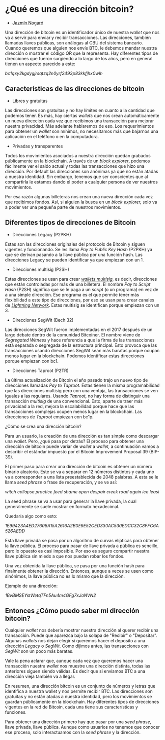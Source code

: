 # **¿Qué es una dirección bitcoin?**

-   [Jazmín Nogaró](https://wiki.lemon.me/autor/jazminnogaro/)

Una dirección de bitcoin es un identificador único de nuestra *wallet*
que nos va a servir para enviar y recibir transacciones. Las
direcciones, también llamadas llaves públicas, son análogas al CBU del
sistema bancario. Cuando queremos que alguien nos envíe BTC, le debemos
mandar nuestra dirección o mostrar el código QR que la representa. Hay
diferentes tipos de direcciones que fueron surgiendo a lo largo de los
años, pero en general tienen un aspecto parecido a este:

*bc1qxy2kgdygjrsqtzq2n0yrf2493p83kkfjhx0wlh*

## Características de las direcciones de bitcoin

-   Libres y gratuitas

Las direcciones son gratuitas y no hay límites en cuanto a la cantidad
que podemos tener. Es más, hay ciertas *wallets* que nos crean
automáticamente un nueva dirección cada vez que recibimos una
transacción para mejorar nuestra privacidad. Más adelante hablaremos de
eso. Los requerimientos para obtener un *wallet* son mínimos, no
necesitamos más que bajarnos una aplicación en el teléfono o en la
computadora.

-   Privadas y transparentes

Todos los movimientos asociados a nuestra dirección quedan grabados
públicamente en la blockchain. A través de un [*block
explorer*](https://wiki.lemon.me/que-es-un-block-explorer-y-como-se-usa/),
podemos fácilmente ver el saldo actual y todas las transacciones que
hizo una dirección. Por default las direcciones son anónimas ya que no
están atadas a nuestra identidad. Sin embargo, tenemos que ser
conscientes que al compartirla le estamos dando el poder a cualquier
persona de ver nuestros movimientos.

Por esa razón algunas billeteras nos crean una nueva dirección cada vez
que recibimos fondos. Así, si alguien la busca en un *block explorer,*
solo va a poder ver una pequeña parte de nuestros movimientos.

## Diferentes tipos de direcciones de Bitcoin

-   Direcciones Legacy (P2PKH)

Estas son las direcciones originales del protocolo de Bitcoin y siguen
vigentes y funcionando. Se les llama *Pay to Public Key Hash* (P2PKH) ya
que se derivan pasando a la llave pública por una función hash. Las
direcciones Legacy se pueden identificar ya que empiezan con un 1.

-   Direcciones multisig (P2SH)

Estas direcciones se usan para crear [*wallets
multisig*](https://wiki.lemon.me/que-es-una-wallet-multisig/), es decir,
direcciones que están controladas por más de una billetera. El nombre
*Pay to Script Hash* (P2SH) significa que se le paga a un *script* (o un
programa) en vez de a una simple dirección. Ese programa es el que
permite tener más flexibilidad a este tipo de direcciones, por eso se
usan para crear canales de [*Lightning
Network*](https://wiki.lemon.me/que-es-lightning-network/). Estas
multisig se identifican porque empiezan con un 3.

-   Direcciones SegWit (Bech 32)

Las direcciones SegWit fueron implementadas en el 2017 después de un
largo debate dentro de la comunidad Bitcoiner. El nombre viene de
*Segregated Witness* y hace referencia a que la firma de las
transacciones está separada o segregada de la estructura principal. Esto
provoca que las transacciones usando direcciones SegWit sean más baratas
porque ocupan menos lugar en la blockchain. Podemos identificar estas
direcciones porque empiezan con bc1.

-   Direcciones Taproot (P2TR)

La última actualización de Bitcoin el año pasado trajo un nuevo tipo de
direcciones llamadas *Pay to Taproot.* Estas tienen la misma
programabilidad que las direcciones multisig pero con una ventaja, las
transacciones se ven iguales a las regulares. Usando *Taproot,* no hay
forma de distinguir una transacción *multisig* de una convencional.
Esto, aparte de traer más privacidad a la red, mejora la escalabilidad
porque hace que las transacciones complejas ocupen menos lugar en la
blockchain. Las direcciones de *Taproot* empiezan con bc1p.

¿Cómo se crea una dirección bitcoin?

Para un usuario, la creación de una dirección es tan simple como
descargar una *wallet*. Pero, ¿qué pasa por detrás? El proceso para
obtener una dirección de bitcoin puede variar de *wallet* a *wallet,* a
continuación vamos a describir el estándar impuesto por el Bitcoin
Improvement Proposal 39 (BIP-39).

El primer paso para crear una dirección de bitcoin es obtener un número
binario aleatorio. Este se va a separar en 12 números distintos y cada
uno va a corresponder a una lista preestablecida de 2048 palabras. A
esta se le llama *seed phrase* o frase de recuperación, y se ve así:

*witch collapse practice feed shame open despair creek road again ice
least*

La seed phrase se va a usar para generar la llave privada, la cual
generalmente se suele mostrar en formato hexadecimal.

Quedaría algo como esto:

*1E99423A4ED27608A15A2616A2B0E9E52CED330AC530EDCC32C8FFC6A526AEDD*

Esta llave privada se pasa por un algoritmo de curvas elípticas para
obtener la llave pública. El proceso para pasar de llave privada a
pública es sencillo, pero lo opuesto es casi imposible. Por eso es
seguro compartir nuestra llave pública sin miedo a que nos puedan robar
los fondos.

Una vez obtenida la llave pública, se pasa por una función hash para
finalmente obtener la dirección. Entonces, aunque a veces se usen como
sinónimos, la llave pública no es lo mismo que la dirección.

Ejemplo de una dirección:

*1BvBMSEYstWetqTFn5Au4m4GFg7xJaNVN2*

## Entonces ¿Cómo puedo saber mi dirección bitcoin?

Cualquier *wallet* nos debería mostrar nuestra dirección al querer
recibir una transacción. Puede que aparezca bajo la solapa de "Recibir"
o "Depositar". Algunas *wallets* nos dejan elegir si queremos hacer el
deposito a una dirección *Legacy* o *SegWit*. Como dijimos antes, las
transacciones con *SegWit* son un poco más baratas.

Vale la pena aclarar que, aunque cada vez que queremos hacer una
transacción nuestra *wallet* nos muestre una dirección distinta, todas
las anteriores siguen siendo válidas. Es decir que si enviamos BTC a una
dirección vieja también va a llegar.

En resumen, una dirección bitcoin es un conjunto de números y letras que
identifica a nuestra wallet y nos permite recibir BTC. Las direcciones
son gratuitas y no están atadas a nuestra identidad, pero los
movimientos se guardan públicamente en la blockchain. Hay diferentes
tipos de direcciones vigentes en la red de Bitcoin, cada una tiene sus
características y funciones.

Para obtener una dirección primero hay que pasar por una *seed phrase*,
llave privada, llave pública. Aunque como usuarios no tenemos que
conocer ese proceso, solo interactuamos con la *seed phrase* y la
dirección.
